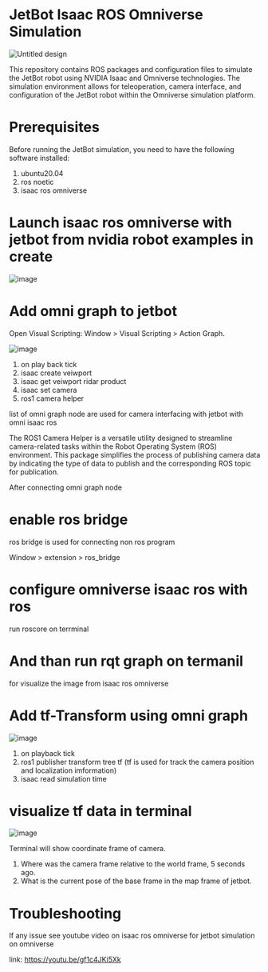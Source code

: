# JetBot Isaac ROS Omniverse Simulation

![Untitled design](https://github.com/kabilan2003/jetbot-isaac-ros-omniverse/assets/109456728/cac3d2bd-397f-484d-8b4c-a8824636f26d)

This repository contains ROS packages and configuration files to simulate the JetBot robot using NVIDIA Isaac and Omniverse technologies. The simulation environment allows for teleoperation, camera interface, and configuration of the JetBot robot within the Omniverse simulation platform.

# Prerequisites

Before running the JetBot simulation, you need to have the following software installed:
1. ubuntu20.04
2. ros noetic
3. isaac ros omniverse

# Launch isaac ros omniverse with jetbot from nvidia robot examples in create 

![image](https://github.com/kabilan2003/jetbot-isaac-ros-omniverse/assets/109456728/60f71eca-9b04-42a9-bfd6-a2c3734d5c7b)

# Add omni graph to jetbot 
Open Visual Scripting: Window > Visual Scripting > Action Graph.

![image](https://github.com/kabilan2003/jetbot-isaac-ros-omniverse/assets/109456728/76d70509-7a08-4ff6-ba9f-270882987bca)
1. on play back tick
2. isaac create veiwport
3. isaac get veiwport ridar product
4. isaac set camera
5. ros1 camera helper

list of omni graph node are used for camera interfacing with jetbot with omni isaac ros 

The ROS1 Camera Helper is a versatile utility designed to streamline camera-related tasks within the Robot Operating System (ROS) environment. This package simplifies the process of publishing camera data by indicating the type of data to publish and the corresponding ROS topic for publication.

After connecting omni graph node 

# enable ros bridge 

ros bridge is used for connecting non ros program 

Window > extension > ros_bridge 

# configure omniverse isaac ros with ros 

run roscore on terrminal 
# And than run rqt graph on termanil 

for visualize the image from isaac ros omniverse 

#  Add tf-Transform using omni graph 

![image](https://github.com/kabilan2003/jetbot-isaac-ros-omniverse/assets/109456728/f1483877-53d7-4d85-bb20-fda66e8b024b)

1. on playback tick
2. ros1 publisher transform tree tf (tf is used for track the camera position and localization imformation)
3. isaac read simulation time 

# visualize tf data in terminal 

![image](https://github.com/kabilan2003/jetbot-isaac-ros-omniverse/assets/109456728/d94a2eb8-b0a2-442a-9a73-8e414ff9ca73)



Terminal will show coordinate frame of camera.
1. Where was the camera frame relative to the world frame, 5 seconds ago.
2. What is the current pose of the base frame in the map frame of jetbot. 


# Troubleshooting

If any issue see youtube video on isaac ros omniverse for jetbot simulation on omniverse 

link: https://youtu.be/gf1c4JKi5Xk
















